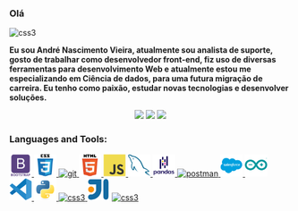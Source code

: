 ### Olá
<img src="https://github.com/andrenvieira/andrenvieira/blob/main/foto%20github.png"
            alt="css3" width="1400" height="250" /> </a>

<b>Eu sou André Nascimento Vieira, atualmente sou analista de suporte, gosto de trabalhar como desenvolvedor front-end, fiz uso de diversas ferramentas para desenvolvimento Web  e atualmente estou me especializando em Ciência de dados, para uma futura migração de carreira. Eu tenho como paixão, estudar novas tecnologias e desenvolver soluções.</b> 

<p align='center'>
<a href="https://www.linkedin.com/in/andrenascimentovieira//"><img height="30" src="https://cdn-icons.flaticon.com/png/128/3938/premium/3938044.png?token=exp=1639423785~hmac=4dc3ab325877562ed7f01c32b3a33ec8"></a>
<a href="https://www.instagram.com/Andre_Skynet/"><img height="30" src="https://cdn-icons-png.flaticon.com/128/174/174855.png"></a>
<a href="mailto: vieira.andre@aol.com"><img height="30" src="https://cdn-icons-png.flaticon.com/128/747/747314.png"></a>
</p>

<h3 align="left">Languages and Tools:</h3>
<p align="left">
    <a href="https://getbootstrap.com" target="_blank" title ="bootstrap"> <img
            src="https://raw.githubusercontent.com/devicons/devicon/master/icons/bootstrap/bootstrap-plain-wordmark.svg"
            alt="bootstrap" width="40" height="40" /> </a>
    <a href="https://www.w3schools.com/css/" target="_blank" title ="CSS">
        <img src="https://raw.githubusercontent.com/devicons/devicon/master/icons/css3/css3-original-wordmark.svg"
            alt="css3" width="40" height="40" /> </a>
    <a href="https://git-scm.com/" target="_blank" title ="git"> <img
            src="https://www.vectorlogo.zone/logos/git-scm/git-scm-icon.svg" alt="git" width="40" height="40" /> </a>
    <a href="https://www.w3.org/html/" target="_blank" title ="html"> <img
            src="https://raw.githubusercontent.com/devicons/devicon/master/icons/html5/html5-original-wordmark.svg"
            alt="html5" width="40" height="40" /> </a>
    <a href="https://developer.mozilla.org/en-US/docs/Web/JavaScript" target="_blank" title ="JavaScript"> <img
            src="https://raw.githubusercontent.com/devicons/devicon/master/icons/javascript/javascript-original.svg"
            alt="javascript" width="40" height="40" /> </a>
    <a href="https://www.w3schools.com/css/" target="_blank" title ="MySql">
        <img src="https://github.com/devicons/devicon/blob/master/icons/mysql/mysql-original.svg"
            alt="css3" width="40" height="40" /> </a>
    <a href="https://www.w3schools.com/css/" target="_blank" title ="Pandas">
        <img src="https://github.com/devicons/devicon/blob/master/icons/pandas/pandas-original-wordmark.svg"
            alt="css3" width="40" height="40" /> </a>
    <a href="https://postman.com" target="_blank" title ="Postman"> <img
            src="https://www.vectorlogo.zone/logos/getpostman/getpostman-icon.svg" alt="postman" width="40"
            height="40" /> </a>
    <a href="https://www.w3schools.com/css/" target="_blank" title ="Salesforce">
        <img src="https://github.com/devicons/devicon/blob/master/icons/salesforce/salesforce-original.svg"
            alt="css3" width="40" height="40" /> </a>
    <a href="https://www.w3schools.com/css/" target="_blank" title ="Arduino">
        <img src="https://github.com/devicons/devicon/blob/master/icons/arduino/arduino-original.svg"  
             alt="css3" width="40" height="40" /> </a>
    <a href="https://www.w3schools.com/css/" target="_blank" title ="Vscode">
        <img src="https://github.com/devicons/devicon/blob/master/icons/vscode/vscode-original.svg"
            alt="css3" width="40" height="40" /> </a>
    <a href="https://www.w3schools.com/css/" target="_blank" title ="Python">
          <img src="https://github.com/devicons/devicon/blob/master/icons/python/python-original.svg"
            alt="css3" width="40" height="40" /> </a>
    <a href="https://www.w3schools.com/css/" target="_blank" title ="Numpy">
        <img src="https://www.vectorlogo.zone/logos/numpy/numpy-icon.svg"
            alt="css3" width="40" height="40" /> </a>
    <a href="https://www.w3schools.com/css/" target="_blank" title ="IntelliJ"> <img
	    src="https://github.com/devicons/devicon/blob/master/icons/intellij/intellij-original.svg" 
	    alt="git" width="40" height="40" /></a>
    <a href="https://www.w3schools.com/css/" target="_blank" title ="Power BI">
        <img src="https://www.vectorlogo.zone/logos/microsoft_powerbi/microsoft_powerbi-ar21.svg"
            alt="css3" width="50" height="50" /> </a>

    
</p>




